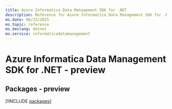 ```yaml
---
title: Azure Informatica Data Management SDK for .NET
description: Reference for Azure Informatica Data Management SDK for .NET
ms.date: 06/23/2025
ms.topic: reference
ms.devlang: dotnet
ms.service: informaticadatamanagement
---
```

# Azure Informatica Data Management SDK for .NET - preview
## Packages - preview
[!INCLUDE [packages](informatica-data-management-index.md)]